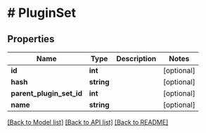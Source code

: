 # # PluginSet

## Properties

Name | Type | Description | Notes
------------ | ------------- | ------------- | -------------
**id** | **int** |  | [optional] 
**hash** | **string** |  | [optional] 
**parent_plugin_set_id** | **int** |  | [optional] 
**name** | **string** |  | [optional] 

[[Back to Model list]](../../README.md#documentation-for-models) [[Back to API list]](../../README.md#documentation-for-api-endpoints) [[Back to README]](../../README.md)


